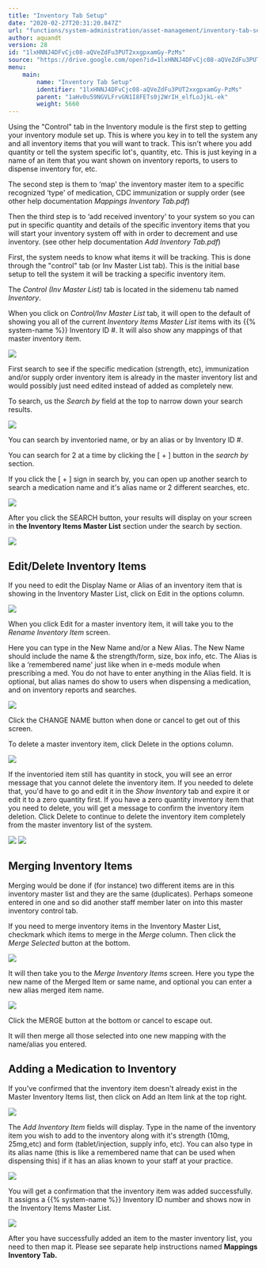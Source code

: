 ```yaml
---
title: "Inventory Tab Setup"
date: "2020-02-27T20:31:20.847Z"
url: "functions/system-administration/asset-management/inventory-tab-setup.html"
author: aquandt
version: 28
id: "1lxHNNJ4DFvCjc08-aQVeZdFu3PUT2xxgpxamGy-PzMs"
source: "https://drive.google.com/open?id=1lxHNNJ4DFvCjc08-aQVeZdFu3PUT2xxgpxamGy-PzMs"
menu:
    main:
        name: "Inventory Tab Setup"
        identifier: "1lxHNNJ4DFvCjc08-aQVeZdFu3PUT2xxgpxamGy-PzMs"
        parent: "1aHv0u59NGVLFrvGN1I8FETs0j2WrIH_elfLoJjkL-ek"
        weight: 5660
---
```

Using the "Control" tab in the Inventory module is the first step to getting your inventory module set up. This is where you key in to tell the system any and all inventory items that you will want to track. This isn't where you add quantity or tell the system specific lot's, quantity, etc. This is just keying in a name of an item that you want shown on inventory reports, to users to dispense inventory for, etc.

The second step is them to ‘map' the inventory master item to a specific recognized ‘type' of medication, CDC immunization or supply order (see other help documentation *Mappings Inventory Tab.pdf*)

Then the third step is to ‘add received inventory' to your system so you can put in specific quantity and details of the specific inventory items that you will start your inventory system off with in order to decrement and use inventory. (see other help documentation *Add Inventory Tab.pdf*)

First, the system needs to know what items it will be tracking. This is done through the "control" tab (or Inv Master List tab). This is the initial base setup to tell the system it will be tracking a specific inventory item.

The *Control (Inv Master List)* tab is located in the sidemenu tab named *Inventory*.

When you click on *Control/Inv Master List* tab, it will open to the default of showing you all of the current *Inventory Items Master List* items with its {{% system-name %}} Inventory ID #. It will also show any mappings of that master inventory item.

![](inventory-tab-setup.images/image1.png)

First search to see if the specific medication (strength, etc), immunization and/or supply order inventory item is already in the master inventory list and would possibly just need edited instead of added as completely new.

To search, us the *Search by* field at the top to narrow down your search results.

![](inventory-tab-setup.images/image3.png)

You can search by inventoried name, or by an alias or by Inventory ID #.

You can search for 2 at a time by clicking the [ + ] button in the *search by* section.

If you click the [ + ] sign in search by, you can open up another search to search a medication name and it's alias name or 2 different searches, etc.

![](inventory-tab-setup.images/image2.png)

After you click the SEARCH button, your results will display on your screen in **the Inventory Items Master List** section under the search by section.

![](inventory-tab-setup.images/image5.png)

## Edit/Delete Inventory Items

If you need to edit the Display Name or Alias of an inventory item that is showing in the Inventory Master List, click on Edit in the options column.

![](inventory-tab-setup.images/image4.png)

When you click Edit for a master inventory item, it will take you to the *Rename Inventory Item* screen.

Here you can type in the New Name and/or a New Alias. The New Name should include the name & the strength/form, size, box info, etc. The Alias is like a ‘remembered name' just like when in e-meds module when prescribing a med. You do not have to enter anything in the Alias field. It is optional, but alias names do show to users when dispensing a medication, and on inventory reports and searches.

![](inventory-tab-setup.images/image7.png)

Click the CHANGE NAME button when done or cancel to get out of this screen.

To delete a master inventory item, click Delete in the options column.

![](inventory-tab-setup.images/image6.png)

If the inventoried item still has quantity in stock, you will see an error message that you cannot delete the inventory item. If you needed to delete that, you'd have to go and edit it in the *Show Inventory* tab and expire it or edit it to a zero quantity first. If you have a zero quantity inventory item that you need to delete, you will get a message to confirm the inventory item deletion. Click Delete to continue to delete the inventory item completely from the master inventory list of the system.

![](inventory-tab-setup.images/image9.png) ![](inventory-tab-setup.images/image8.png)

## Merging Inventory Items

Merging would be done if (for instance) two different items are in this inventory master list and they are the same (duplicates). Perhaps someone entered in one and so did another staff member later on into this master inventory control tab.

If you need to merge inventory items in the Inventory Master List, checkmark which items to merge in the *Merge* column. Then click the *Merge Selected* button at the bottom.

![](inventory-tab-setup.images/image12.png)

It will then take you to the *Merge Inventory Items* screen. Here you type the new name of the Merged Item or same name, and optional you can enter a new alias merged item name.

![](inventory-tab-setup.images/image10.png)

Click the MERGE button at the bottom or cancel to escape out.

It will then merge all those selected into one new mapping with the name/alias you entered.

## Adding a Medication to Inventory

If you've confirmed that the inventory item doesn't already exist in the Master Inventory Items list, then click on Add an Item link at the top right.

![](inventory-tab-setup.images/image11.png)

The *Add Inventory Item* fields will display. Type in the name of the inventory item you wish to add to the inventory along with it's strength (10mg, 25mg,etc) and form (tablet/injection, supply info, etc). You can also type in its alias name (this is like a remembered name that can be used when dispensing this) if it has an alias known to your staff at your practice.

![](inventory-tab-setup.images/image13.png)

You will get a confirmation that the inventory item was added successfully. It assigns a {{% system-name %}} Inventory ID number and shows now in the Inventory Items Master List.

![](inventory-tab-setup.images/image14.png)

After you have successfully added an item to the master inventory list, you need to then map it. Please see separate help instructions named **Mappings Inventory Tab.**

